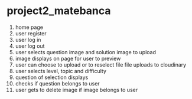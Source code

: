 # project2_matebanca

1. home page
2. user register
3. user log in
4. user log out
5. user selects question image and solution image to upload
6. image displays on page for user to preview
7. user can choose to upload or to reselect file
file uploads to cloudinary
8. user selects level, topic and difficulty
9. question of selection displays
10. checks if question belongs to user
11. user gets to delete image if image belongs to user
